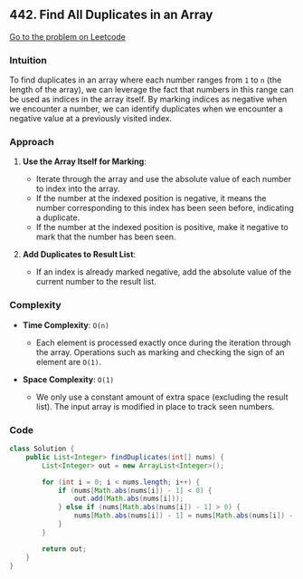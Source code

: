 ## 442. Find All Duplicates in an Array

[Go to the problem on Leetcode](https://leetcode.com/problems/find-all-duplicates-in-an-array)

### Intuition

To find duplicates in an array where each number ranges from `1` to `n` (the length of the array), we can leverage the fact that numbers in this range can be used as indices in the array itself. By marking indices as negative when we encounter a number, we can identify duplicates when we encounter a negative value at a previously visited index.

### Approach

1. **Use the Array Itself for Marking**:
   - Iterate through the array and use the absolute value of each number to index into the array.
   - If the number at the indexed position is negative, it means the number corresponding to this index has been seen before, indicating a duplicate.
   - If the number at the indexed position is positive, make it negative to mark that the number has been seen.

2. **Add Duplicates to Result List**:
   - If an index is already marked negative, add the absolute value of the current number to the result list.

### Complexity

- **Time Complexity**: `O(n)`
  - Each element is processed exactly once during the iteration through the array. Operations such as marking and checking the sign of an element are `O(1)`.

- **Space Complexity**: `O(1)`
  - We only use a constant amount of extra space (excluding the result list). The input array is modified in place to track seen numbers.

### Code

```java
class Solution {
    public List<Integer> findDuplicates(int[] nums) {
        List<Integer> out = new ArrayList<Integer>();

        for (int i = 0; i < nums.length; i++) {                     
            if (nums[Math.abs(nums[i]) - 1] < 0) {
                out.add(Math.abs(nums[i]));
            } else if (nums[Math.abs(nums[i]) - 1] > 0) {
                nums[Math.abs(nums[i]) - 1] = nums[Math.abs(nums[i]) - 1] * -1;
            }  
        }

        return out;
    }
}